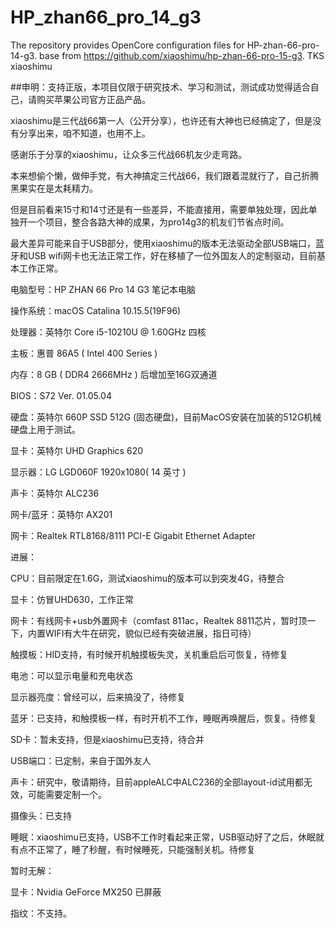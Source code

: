 # HP_zhan66_pro_14_g3


The repository provides OpenCore configuration files for HP-zhan-66-pro-14-g3. base from https://github.com/xiaoshimu/hp-zhan-66-pro-15-g3. TKS xiaoshimu


##申明：支持正版，本项目仅限于研究技术、学习和测试，测试成功觉得适合自己，请购买苹果公司官方正品产品。


xiaoshimu是三代战66第一人（公开分享），也许还有大神也已经搞定了，但是没有分享出来，咱不知道，也用不上。


感谢乐于分享的xiaoshimu，让众多三代战66机友少走弯路。


本来想偷个懒，做伸手党，有大神搞定三代战66，我们跟着混就行了，自己折腾黑果实在是太耗精力。

但是目前看来15寸和14寸还是有一些差异，不能直接用，需要单独处理，因此单独开一个项目，整合各路大神的成果，为pro14g3的机友们节省点时间。

最大差异可能来自于USB部分，使用xiaoshimu的版本无法驱动全部USB端口，蓝牙和USB wifi网卡也无法正常工作，好在移植了一位外国友人的定制驱动，目前基本工作正常。


电脑型号：HP ZHAN 66 Pro 14 G3 笔记本电脑

操作系统：macOS Catalina 10.15.5(19F96)

处理器：英特尔 Core i5-10210U @ 1.60GHz 四核

主板：惠普 86A5 ( Intel 400 Series )

内存：8 GB ( DDR4 2666MHz ) 后增加至16G双通道

BIOS：S72 Ver. 01.05.04

硬盘：英特尔 660P SSD 512G (固态硬盘)，目前MacOS安装在加装的512G机械硬盘上用于测试。

显卡：英特尔 UHD Graphics 620

显示器：LG LGD060F 1920x1080( 14 英寸 )

声卡：英特尔 ALC236

网卡/蓝牙：英特尔 AX201

网卡：Realtek RTL8168/8111 PCI-E Gigabit Ethernet Adapter



进展：

CPU：目前限定在1.6G，测试xiaoshimu的版本可以到突发4G，待整合

显卡：仿冒UHD630，工作正常

网卡：有线网卡+usb外置网卡（comfast 811ac，Realtek 8811芯片，暂时顶一下，内置WIFI有大牛在研究，貌似已经有突破进展，指日可待）

触摸板：HID支持，有时候开机触摸板失灵，关机重启后可恢复，待修复

电池：可以显示电量和充电状态

显示器亮度：曾经可以，后来搞没了，待修复

蓝牙：已支持，和触摸板一样，有时开机不工作，睡眠再唤醒后，恢复。待修复

SD卡：暂未支持，但是xiaoshimu已支持，待合并

USB端口：已定制，来自于国外友人

声卡：研究中，敬请期待，目前appleALC中ALC236的全部layout-id试用都无效，可能需要定制一个。

摄像头：已支持

睡眠：xiaoshimu已支持，USB不工作时看起来正常，USB驱动好了之后，休眠就有点不正常了，睡了秒醒，有时候睡死，只能强制关机。待修复


暂时无解：

显卡：Nvidia GeForce MX250 已屏蔽

指纹：不支持。 
